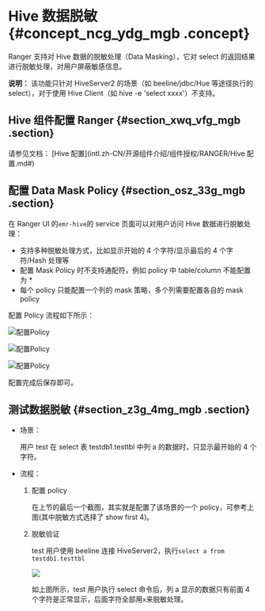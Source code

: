 # Hive 数据脱敏 {#concept_ncg_ydg_mgb .concept}

Ranger 支持对 Hive 数据的脱敏处理（Data Masking），它对 select 的返回结果进行脱敏处理，对用户屏蔽敏感信息。

**说明：** 该功能只针对 HiveServer2 的场景（如 beeline/jdbc/Hue 等途径执行的 select），对于使用 Hive Client（如 hive -e 'select xxxx'）不支持。

## Hive 组件配置 Ranger {#section_xwq_vfg_mgb .section}

请参见文档： [Hive 配置](intl.zh-CN/开源组件介绍/组件授权/RANGER/Hive 配置.md#)

## 配置 Data Mask Policy {#section_osz_33g_mgb .section}

在 Ranger UI 的`emr-hive`的 service 页面可以对用户访问 Hive 数据进行脱敏处理：

-   支持多种脱敏处理方式，比如显示开始的 4 个字符/显示最后的 4 个字符/Hash 处理等
-   配置 Mask Policy 时不支持通配符，例如 policy 中 table/column 不能配置为 \*
-   每个 policy 只能配置一个列的 mask 策略，多个列需要配置各自的 mask policy

配置 Policy 流程如下所示：

![配置Policy](http://static-aliyun-doc.oss-cn-hangzhou.aliyuncs.com/assets/img/105886/155963256437543_zh-CN.png)

![配置Policy](http://static-aliyun-doc.oss-cn-hangzhou.aliyuncs.com/assets/img/105886/155963256437548_zh-CN.png)

![配置Policy](http://static-aliyun-doc.oss-cn-hangzhou.aliyuncs.com/assets/img/105886/155963256437550_zh-CN.png)

配置完成后保存即可。

## 测试数据脱敏 {#section_z3g_4mg_mgb .section}

-   场景：

    用户 test 在 select 表 testdb1.testtbl 中列 a 的数据时，只显示最开始的 4 个字符。

-   流程：
    1.  配置 policy

        在上节的最后一个截图，其实就是配置了该场景的一个 policy，可参考上图\(其中脱敏方式选择了 show first 4\)。

    2.  脱敏验证

        test 用户使用 beeline 连接 HiveServer2，执行`select a from testdb1.testtbl`

        ![](http://static-aliyun-doc.oss-cn-hangzhou.aliyuncs.com/assets/img/105886/155963256437553_zh-CN.png)

        如上图所示，test 用户执行 select 命令后，列 a 显示的数据只有前面 4 个字符是正常显示，后面字符全部用`x`来脱敏处理。


